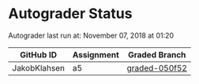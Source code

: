 # Autograder Status
Autograder last run at: November 07, 2018 at 01:20

| GitHub ID | Assignment | Graded Branch |
|-----------|------------|---------------|
| JakobKlahsen | a5 | [graded-050f52](https://github.com/Fall2018COMP401-001/a5-JakobKlahsen/tree/graded-050f52) | 
